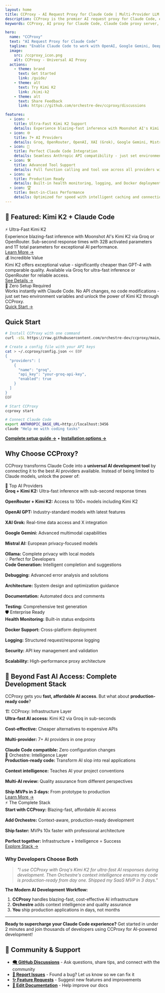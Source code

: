```yaml
---
layout: home
title: CCProxy - AI Request Proxy for Claude Code | Multi-Provider LLM Gateway
description: CCProxy is the premier AI request proxy for Claude Code, enabling seamless integration with OpenAI GPT-4, Google Gemini, DeepSeek, Kimi K2, and more. Transform Claude Code into a multi-provider AI development platform.
keywords: CCProxy, AI proxy for Claude Code, Claude Code proxy server, LLM gateway, AI model router, OpenAI proxy, Anthropic proxy, Google Gemini proxy, multi-provider AI, Claude Code integration

hero:
  name: "CCProxy"
  text: "AI Request Proxy for Claude Code"
  tagline: "Enable Claude Code to work with OpenAI, Google Gemini, DeepSeek, and 7+ AI providers through intelligent routing"
  image:
    src: /ccproxy_icon.png
    alt: CCProxy - Universal AI Proxy
  actions:
    - theme: brand
      text: Get Started
      link: /guide/
    - theme: alt
      text: Try Kimi K2
      link: /kimi-k2
    - theme: alt
      text: Share Feedback
      link: https://github.com/orchestre-dev/ccproxy/discussions

features:
  - icon: ⚡
    title: Ultra-Fast Kimi K2 Support
    details: Experience blazing-fast inference with Moonshot AI's Kimi K2 through Groq's LPU infrastructure - sub-second response times!
  - icon: 🌐
    title: 7+ AI Providers
    details: Groq, OpenRouter, OpenAI, XAI (Grok), Google Gemini, Mistral AI, and Ollama - all in one proxy
  - icon: 🔄
    title: Perfect Claude Code Integration
    details: Seamless Anthropic API compatibility - just set environment variables and you're ready to go
  - icon: 🛠️
    title: Advanced Tool Support
    details: Full function calling and tool use across all providers with intelligent format conversion
  - icon: 📊
    title: Production Ready
    details: Built-in health monitoring, logging, and Docker deployment for enterprise use
  - icon: 🏆
    title: Best-in-Class Performance
    details: Optimized for speed with intelligent caching and connection pooling
---
```


<SocialShare />

## 🌟 Featured: Kimi K2 + Claude Code

<div class="showcase-grid">
  <div class="showcase-item">
    <div class="showcase-title">⚡ Ultra-Fast Kimi K2</div>
    <div class="showcase-description">
      Experience blazing-fast inference with Moonshot AI's Kimi K2 via Groq or OpenRouter. Sub-second response times with 32B activated parameters and 1T total parameters for exceptional AI performance.
    </div>
    <a href="/kimi-k2" class="showcase-link">Learn More →</a>
  </div>
  
  <div class="showcase-item">
    <div class="showcase-title">💰 Incredible Value</div>
    <div class="showcase-description">
      Kimi K2 offers exceptional value - significantly cheaper than GPT-4 with comparable quality. Available via Groq for ultra-fast inference or OpenRouter for reliable access.
    </div>
    <a href="/kimi-k2" class="showcase-link">See Details →</a>
  </div>
  
  <div class="showcase-item">
    <div class="showcase-title">🔧 Zero Setup Required</div>
    <div class="showcase-description">
      Works instantly with Claude Code. No API changes, no code modifications - just set two environment variables and unlock the power of Kimi K2 through CCProxy.
    </div>
    <a href="/guide/quick-start" class="showcase-link">Quick Start →</a>
  </div>
</div>

## Quick Start

```bash
# Install CCProxy with one command
curl -sSL https://raw.githubusercontent.com/orchestre-dev/ccproxy/main/install.sh | bash

# Create a config file with your API keys
cat > ~/.ccproxy/config.json << EOF
{
  "providers": [
    {
      "name": "groq",
      "api_key": "your-groq-api-key",
      "enabled": true
    }
  ]
}
EOF

# Start CCProxy
ccproxy start

# Connect Claude Code
export ANTHROPIC_BASE_URL=http://localhost:3456
claude "Help me with coding tasks"
```

**[Complete setup guide →](/guide/quick-start)** • **[Installation options →](/guide/installation)**

## Why Choose CCProxy?

CCProxy transforms Claude Code into a **universal AI development tool** by connecting it to the best AI providers available. Instead of being limited to Claude models, unlock the power of:

<div class="showcase-grid">
  <div class="showcase-item">
    <div class="showcase-title">🎯 Top AI Providers</div>
    <div class="showcase-description">
      <strong>Groq + Kimi K2:</strong> Ultra-fast inference with sub-second response times<br><br>
      <strong>OpenRouter + Kimi K2:</strong> Access to 100+ models including Kimi K2<br><br>
      <strong>OpenAI GPT:</strong> Industry-standard models with latest features<br><br>
      <strong>XAI Grok:</strong> Real-time data access and X integration<br><br>
      <strong>Google Gemini:</strong> Advanced multimodal capabilities<br><br>
      <strong>Mistral AI:</strong> European privacy-focused models<br><br>
      <strong>Ollama:</strong> Complete privacy with local models
    </div>
  </div>
  
  <div class="showcase-item">
    <div class="showcase-title">💡 Perfect for Developers</div>
    <div class="showcase-description">
      <strong>Code Generation:</strong> Intelligent completion and suggestions<br><br>
      <strong>Debugging:</strong> Advanced error analysis and solutions<br><br>
      <strong>Architecture:</strong> System design and optimization guidance<br><br>
      <strong>Documentation:</strong> Automated docs and comments<br><br>
      <strong>Testing:</strong> Comprehensive test generation
    </div>
  </div>
  
  <div class="showcase-item">
    <div class="showcase-title">🛡️ Enterprise Ready</div>
    <div class="showcase-description">
      <strong>Health Monitoring:</strong> Built-in status endpoints<br><br>
      <strong>Docker Support:</strong> Cross-platform deployment<br><br>
      <strong>Logging:</strong> Structured request/response logging<br><br>
      <strong>Security:</strong> API key management and validation<br><br>
      <strong>Scalability:</strong> High-performance proxy architecture
    </div>
  </div>
</div>

## 🚀 Beyond Fast AI Access: Complete Development Stack

CCProxy gets you **fast, affordable AI access**. But what about **production-ready code**?

<div class="showcase-grid">
  <div class="showcase-item">
    <div class="showcase-title">🏗️ CCProxy: Infrastructure Layer</div>
    <div class="showcase-description">
      <strong>Ultra-fast AI access:</strong> Kimi K2 via Groq in sub-seconds<br><br>
      <strong>Cost-effective:</strong> Cheaper alternatives to expensive APIs<br><br>
      <strong>Multi-provider:</strong> 7+ AI providers in one proxy<br><br>
      <strong>Claude Code compatible:</strong> Zero configuration changes
    </div>
  </div>
  
  <div class="showcase-item">
    <div class="showcase-title">🧠 Orchestre: Intelligence Layer</div>
    <div class="showcase-description">
      <strong>Production-ready code:</strong> Transform AI slop into real applications<br><br>
      <strong>Context intelligence:</strong> Teaches AI your project conventions<br><br>
      <strong>Multi-AI review:</strong> Quality assurance from different perspectives<br><br>
      <strong>Ship MVPs in 3 days:</strong> From prototype to production
    </div>
    <a href="https://orchestre.dev" class="showcase-link">Learn More →</a>
  </div>
  
  <div class="showcase-item">
    <div class="showcase-title">⚡ The Complete Stack</div>
    <div class="showcase-description">
      <strong>Start with CCProxy:</strong> Blazing-fast, affordable AI access<br><br>
      <strong>Add Orchestre:</strong> Context-aware, production-ready development<br><br>
      <strong>Ship faster:</strong> MVPs 10x faster with professional architecture<br><br>
      <strong>Perfect together:</strong> Infrastructure + Intelligence = Success
    </div>
    <a href="https://orchestre.dev" class="showcase-link">Explore Stack →</a>
  </div>
</div>

### Why Developers Choose Both

> *"I use CCProxy with Groq's Kimi K2 for ultra-fast AI responses during development. Then Orchestre's context intelligence ensures my code is production-ready from day one. Shipped my SaaS MVP in 3 days."*

**The Modern AI Development Workflow:**
1. **CCProxy** handles blazing-fast, cost-effective AI infrastructure
2. **Orchestre** adds context intelligence and quality assurance  
3. **You** ship production applications in days, not months

---

**Ready to supercharge your Claude Code experience?** Get started in under 2 minutes and join thousands of developers using CCProxy for AI-powered development!

## 💬 Community & Support

- **[🗨️ GitHub Discussions](https://github.com/orchestre-dev/ccproxy/discussions)** - Ask questions, share tips, and connect with the community
- **[🐛 Report Issues](https://github.com/orchestre-dev/ccproxy/issues)** - Found a bug? Let us know so we can fix it
- **[✨ Feature Requests](https://github.com/orchestre-dev/ccproxy/issues/new?template=feature_request.md)** - Suggest new features and improvements
- **[📖 Edit Documentation](https://github.com/orchestre-dev/ccproxy/tree/main/docs)** - Help improve our docs